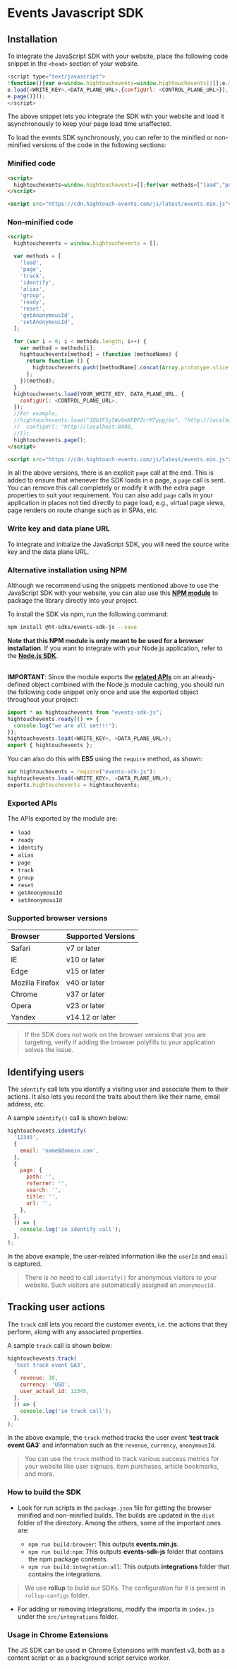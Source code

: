 # Events Javascript SDK

## Installation

To integrate the JavaScript SDK with your website, place the following code snippet in the `<head>` section of your website.

```javascript
<script type="text/javascript">
!function(){var e=window.hightouchevents=window.hightouchevents||[];e.methods=["load","page","track","identify","alias","group","ready","reset","getAnonymousId","setAnonymousId"],e.factory=function(t){return function(){e.push([t].concat(Array.prototype.slice.call(arguments)))}};for(var t=0;t<e.methods.length;t++){var r=e.methods[t];e[r]=e.factory(r)}e.loadJS=function(e,t){var r=document.createElement("script");r.type="text/javascript",r.async=!0,r.src="https://cdn.hightouch-events.com/js/latest/events.min.js";var a=document.getElementsByTagName("script")[0];a.parentNode.insertBefore(r,a)},e.loadJS(),
e.load(<WRITE_KEY>,<DATA_PLANE_URL>,{configUrl: <CONTROL_PLANE_URL>}),
e.page()}();
</script>
```

The above snippet lets you integrate the SDK with your website and load it asynchronously to keep your page load time unaffected.

To load the events SDK synchronously, you can refer to the minified or non-minified versions of the code in the following sections:

### Minified code

```html
<script>
  hightouchevents=window.hightouchevents=[];for(var methods=["load","page","track","identify","alias","group","ready","reset","getAnonymousId","setAnonymousId"],i=0;i<methods.length;i++){var method=methods[i];hightouchevents[method]=function(a){return function(){hightouchevents.push([a].concat(Array.prototype.slice.call(arguments)))}}(method)}hightouchevents.load(<WRITE_KEY>,<DATA_PLANE_URL>, {configUrl: <CONTROL_PLANE_URL>}),hightouchevents.page();
</script>

<script src="https://cdn.hightouch-events.com/js/latest/events.min.js"></script>
```

### Non-minified code

```html
<script>
  hightouchevents = window.hightouchevents = [];

  var methods = [
    'load',
    'page',
    'track',
    'identify',
    'alias',
    'group',
    'ready',
    'reset',
    'getAnonymousId',
    'setAnonymousId',
  ];

  for (var i = 0; i < methods.length; i++) {
    var method = methods[i];
    hightouchevents[method] = (function (methodName) {
      return function () {
        hightouchevents.push([methodName].concat(Array.prototype.slice.call(arguments)));
      };
    })(method);
  }
  hightouchevents.load(YOUR_WRITE_KEY, DATA_PLANE_URL, {
    configUrl: <CONTROL_PLANE_URL>,
  });
  //For example,
  //hightouchevents.load("1Qb1F3jSWv0eKFBPZcrM7ypgjVo", "http://localhost:8080", {
  //  configUrl: "http://localhost:8080,
  //});
  hightouchevents.page();
</script>

<script src="https://cdn.hightouch-events.com/js/latest/events.min.js"></script>
```

In all the above versions, there is an explicit `page` call at the end. This is added to ensure that whenever the SDK loads in a page, a `page` call is sent. You can remove this call completely or modify it with the extra page properties to suit your requirement. You can also add `page` calls in your application in places not tied directly to page load, e.g., virtual page views, page renders on route change such as in SPAs, etc.

### Write key and data plane URL

To integrate and initialize the JavaScript SDK, you will need the source write key and the data plane URL.

### Alternative installation using NPM

Although we recommend using the snippets mentioned above to use the JavaScript SDK with your website, you can also use this [**NPM module**](https://www.npmjs.com/package/@ht-sdks/events-sdk-js) to package the library directly into your project.

To install the SDK via npm, run the following command:

```bash
npm install @ht-sdks/events-sdk-js --save
```

**Note that this NPM module is only meant to be used for a browser installation**. If you want to integrate with your Node.js application, refer to the [**Node.js SDK**](https://github.com/ht-sdks/events-sdk-node).
<br><br>

**IMPORTANT**: Since the module exports the [**related APIs**](#exported-apis) on an already-defined object combined with the Node.js module caching, you should run the following code snippet only once and use the exported object throughout your project:

```javascript
import * as hightouchevents from "events-sdk-js";
hightouchevents.ready(() => {
  console.log("we are all set!!!");
});
hightouchevents.load(<WRITE_KEY>, <DATA_PLANE_URL>);
export { hightouchevents };
```

You can also do this with **ES5** using the `require` method, as shown:

```javascript
var hightouchevents = require("events-sdk-js");
hightouchevents.load(<WRITE_KEY>, <DATA_PLANE_URL>);
exports.hightouchevents = hightouchevents;
```

### Exported APIs

The APIs exported by the module are:

- `load`
- `ready`
- `identify`
- `alias`
- `page`
- `track`
- `group`
- `reset`
- `getAnonymousId`
- `setAnonymousId`

### Supported browser versions

| **Browser**     | **Supported Versions** |
| :-------------- | :--------------------- |
| Safari          | v7 or later            |
| IE              | v10 or later           |
| Edge            | v15 or later           |
| Mozilla Firefox | v40 or later           |
| Chrome          | v37 or later           |
| Opera           | v23 or later           |
| Yandex          | v14.12 or later        |

> If the SDK does not work on the browser versions that you are targeting, verify if adding the browser polyfills to your application solves the issue.

## Identifying users

The `identify` call lets you identify a visiting user and associate them to their actions. It also lets you record the traits about them like their name, email address, etc.

A sample `identify()` call is shown below:

```javascript
hightouchevents.identify(
  '12345',
  {
    email: 'name@domain.com',
  },
  {
    page: {
      path: '',
      referrer: '',
      search: '',
      title: '',
      url: '',
    },
  },
  () => {
    console.log('in identify call');
  },
);
```

In the above example, the user-related information like the `userId` and `email` is captured.

> There is no need to call `identify()` for anonymous visitors to your website. Such visitors are automatically assigned an `anonymousId`.

## Tracking user actions

The `track` call lets you record the customer events, i.e. the actions that they perform, along with any associated properties.

A sample `track` call is shown below:

```javascript
hightouchevents.track(
  'test track event GA3',
  {
    revenue: 30,
    currency: 'USD',
    user_actual_id: 12345,
  },
  () => {
    console.log('in track call');
  },
);
```

In the above example, the `track` method tracks the user event ‘**test track event GA3**’ and information such as the `revenue`, `currency`, `anonymousId`.

> You can use the `track` method to track various success metrics for your website like user signups, item purchases, article bookmarks, and more.

### How to build the SDK

- Look for run scripts in the `package.json` file for getting the browser minified and non-minified builds. The builds are updated in the `dist` folder of the directory. Among the others, some of the important ones are:

  - `npm run build:browser`: This outputs **events.min.js**.
  - `npm run build:npm`: This outputs **events-sdk-js** folder that contains the npm package contents.
  - `npm run build:integration:all`: This outputs **integrations** folder that contains the integrations.

> We use **rollup** to build our SDKs. The configuration for it is present in `rollup-configs` folder.

- For adding or removing integrations, modify the imports in `index.js` under the `src/integrations` folder.

### Usage in Chrome Extensions

The JS SDK can be used in Chrome Extensions with manifest v3, both as a content script or as a background script service worker.

